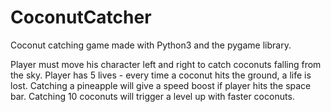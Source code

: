 # CoconutCatcher
Coconut catching game made with Python3 and the pygame library.

Player must move his character left and right to catch coconuts falling from the sky.
Player has 5 lives - every time a coconut hits the ground, a life is lost.
Catching a pineapple will give a speed boost if player hits the space bar.
Catching 10 coconuts will trigger a level up with faster coconuts.
